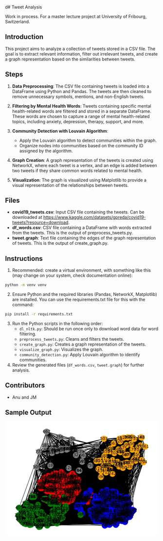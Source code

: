 d# Tweet Analysis

Work in process. For a master lecture project at University of Fribourg, Switzerland.

## Introduction
This project aims to analyze a collection of tweets stored in a CSV file. The goal is to extract relevant information, filter out irrelevant tweets, and create a graph representation based on the similarities between tweets.

## Steps
1. **Data Preprocessing**: The CSV file containing tweets is loaded into a DataFrame using Python and Pandas. The tweets are then cleaned to remove unnecessary symbols, mentions, and non-English tweets.
   
2. **Filtering by Mental Health Words**: Tweets containing specific mental health-related words are filtered and stored in a separate DataFrame. These words are chosen to capture a range of mental health-related topics, including anxiety, depression, therapy, support, and more.

3. **Community Detection with Louvain Algorithm**:
   - Apply the Louvain algorithm to detect communities within the graph.
   - Organize nodes into communities based on the community ID assigned by the algorithm.
   
4. **Graph Creation**: A graph representation of the tweets is created using NetworkX, where each tweet is a vertex, and an edge is added between two tweets if they share common words related to mental health.
   
5. **Visualization**: The graph is visualized using Matplotlib to provide a visual representation of the relationships between tweets.

## Files
- **covid19_tweets.csv**: Input CSV file containing the tweets. Can be downloaded at https://www.kaggle.com/datasets/gpreda/covid19-tweets?resource=download.
- **df_words.csv**: CSV file containing a DataFrame with words extracted from the tweets. This is the output of preprocess_tweets.py.
- **tweet.graph**: Text file containing the edges of the graph representation of tweets. This is the output of create_graph.py.

## Instructions
1. Recommended: create a virtual environment, with something like this (may change on your system, check documentation online):
```bash
python -m venv venv
```
2. Ensure Python and the required libraries (Pandas, NetworkX, Matplotlib) are installed. You can use the requirements.txt file for this with the command:
```bash
pip install -r requirements.txt
```
3. Run the Python scripts in the following order:
   - `dl_nltk.py`: Should be run once only to download word data for word filtering.
   - `preprocess_tweets.py`: Cleans and filters the tweets.
   - `create_graph.py`: Creates a graph representation of the tweets.
   - `visualize_graph.py`: Visualizes the graph.
   - `community_detection.py`: Apply Louvain algorithm to identify communities.
4. Review the generated files (`df_words.csv`, `tweet.graph`) for further analysis.

## Contributors
- Anu and JM

## Sample Output
![Graph Visualization](graph.jpg)